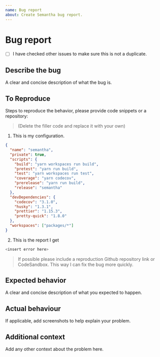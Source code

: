 ```yaml
---
name: Bug report
about: Create Semantha bug report.
---
```


# Bug report

- [ ] I have checked other issues to make sure this is not a duplicate.

## Describe the bug

A clear and concise description of what the bug is.

## To Reproduce

Steps to reproduce the behavior, please provide code snippets or a repository:

> (Delete the filler code and replace it with your own)

1. This is my configuration.

```json
{
  "name": "semantha",
  "private": true,
  "scripts": {
    "build": "yarn workspaces run build",
    "pretest": "yarn run build",
    "test": "yarn workspaces run test",
    "coverage": "yarn codecov",
    "prerelease": "yarn run build",
    "release": "semantha"
  },
  "devDependencies": {
    "codecov": "3.1.0",
    "husky": "1.3.1",
    "prettier": "1.15.3",
    "pretty-quick": "1.8.0"
  },
  "workspaces": ["packages/*"]
}
```

2. This is the report I get

```ts
<insert error here>
```

> If possible please include a reproduction Github repository link or CodeSandbox. This way I can fix the bug more quickly.

## Expected behavior

A clear and concise description of what you expected to happen.

## Actual behaviour

If applicable, add screenshots to help explain your problem.

## Additional context

Add any other context about the problem here.
